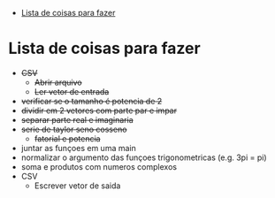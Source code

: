 - [Lista de coisas para fazer](#org44f8db0)



<a id="org44f8db0"></a>

# Lista de coisas para fazer

-   ~~CSV~~
    -   ~~Abrir arquivo~~
    -   ~~Ler vetor de entrada~~
-   ~~verificar se o tamanho é potencia de 2~~
-   ~~dividir em 2 vetores com parte par e impar~~
-   ~~separar parte real e imaginaria~~
-   ~~serie de taylor seno cosseno~~
    -   ~~fatorial e potencia~~
-   juntar as funçoes em uma main
-   normalizar o argumento das funçoes trigonometricas (e.g. 3pi = pi)
-   soma e produtos com numeros complexos
-   CSV
    -   Escrever vetor de saida
